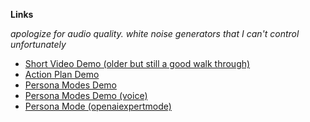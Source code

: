**Links**

_apologize for audio quality. white noise generators that I can't control unfortunately_

- [Short Video Demo (older but still a good walk through)](https://drive.google.com/file/d/10l9scfqsa1pOdL_T76dOz_NmJxbZpfbo/view?usp=drive_link)
- [Action Plan Demo](https://drive.google.com/file/d/14wF28FchBIZ2Zv0MxqtR8SeMTxDVN9xO/view?usp=drivesdk)
- [Persona Modes Demo](https://drive.google.com/file/d/16HeQbRiosXgMYS-IWsY61wGY4P2agRpa/view?usp=drivesdk)
- [Persona Modes Demo (voice)](https://drive.google.com/file/d/16iCYhNdDLBr6q0oQXlKmlOy3WeIy9lvX/view?usp=drivesdk)
- [Persona Mode (openaiexpertmode)](https://drive.google.com/file/d/1XV74mRdr1PSStmd2goWhztXouO2STJpJ/view?usp=drivesdk)

